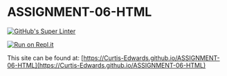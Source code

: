 # ASSIGNMENT-06-HTML

[![GitHub's Super Linter](https://github.com/Curtis-Edwards/ASSIGNMENT-06-HTML/workflows/GitHub's%20Super%20Linter/badge.svg)](https://github.com/Curtis-Edwards/ASSIGNMENT-06-HTML/actions)

[![Run on Repl.it](https://repl.it/badge/github/Curtis-Edwards/ASSIGNMENT-06-HTML)](https://repl.it/github/Curtis-Edwards/ASSIGNMENT-06-HTML)

This site can be found at: [https://Curtis-Edwards.github.io/ASSIGNMENT-06-HTML](https://Curtis-Edwards.github.io/ASSIGNMENT-06-HTML)
